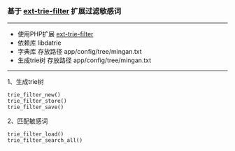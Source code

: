 ### 基于 [ext-trie-filter](https://github.com/wulijun/php-ext-trie-filter) 扩展过滤敏感词

---

* 使用PHP扩展 [ext-trie-filter](https://github.com/wulijun/php-ext-trie-filter)
* 依赖库 libdatrie 
* 字典库 存放路径 app/config/tree/mingan.txt
* 生成trie树 存放路径 app/config/tree/mingan.txt

---

1、生成trie树
```
trie_filter_new()
trie_filter_store()
trie_filter_save()
```

2、匹配敏感词
```
trie_filter_load()
trie_filter_search_all()
```
